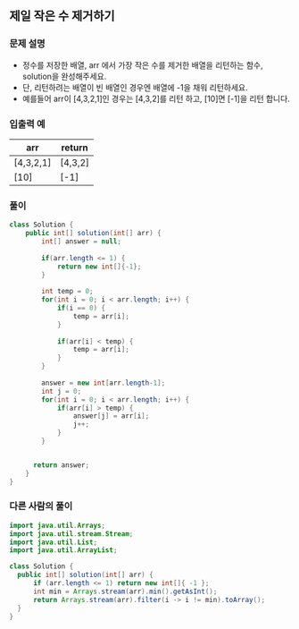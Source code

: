 ## 제일 작은 수 제거하기 ##

### 문제 설명 ###
- 정수를 저장한 배열, arr 에서 가장 작은 수를 제거한 배열을 리턴하는 함수, solution을 완성해주세요. 
- 단, 리턴하려는 배열이 빈 배열인 경우엔 배열에 -1을 채워 리턴하세요. 
- 예를들어 arr이 [4,3,2,1]인 경우는 [4,3,2]를 리턴 하고, [10]면 [-1]을 리턴 합니다.

### 입출력 예 ###
arr |	return
---- | ----
[4,3,2,1] |	[4,3,2]
[10] |	[-1]

### 풀이 ###
````java
class Solution {
    public int[] solution(int[] arr) {
        int[] answer = null;
        
        if(arr.length <= 1) {
        	return new int[]{-1};
        }
        
        int temp = 0;
        for(int i = 0; i < arr.length; i++) {
        	if(i == 0) {
        		temp = arr[i];
        	}
        	
        	if(arr[i] < temp) {
        		temp = arr[i];
        	}
        }
        
        answer = new int[arr.length-1];
        int j = 0;
        for(int i = 0; i < arr.length; i++) {
        	if(arr[i] > temp) {
        		answer[j] = arr[i];
        		j++;
        	}
        }


      return answer;
    }
}
````


### 다른 사람의 풀이 ###
````java
import java.util.Arrays;
import java.util.stream.Stream;
import java.util.List;
import java.util.ArrayList;

class Solution {
  public int[] solution(int[] arr) {
      if (arr.length <= 1) return new int[]{ -1 };
      int min = Arrays.stream(arr).min().getAsInt();
      return Arrays.stream(arr).filter(i -> i != min).toArray();
  }
}
````


